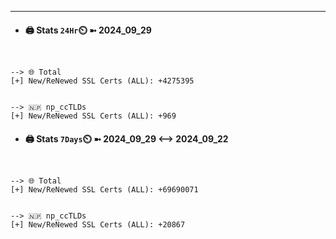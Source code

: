 

---
- #### 🖨️ **Stats** `24Hr`⏲️ ➼ 2024_09_29
```console


--> 🌐 Total
[+] New/ReNewed SSL Certs (ALL): +4275395


--> 🇳🇵 np_ccTLDs
[+] New/ReNewed SSL Certs (ALL): +969

```

- #### 🖨️ **Stats** `7Days`⏲️ ➼ 2024_09_29 <--> 2024_09_22
```console


--> 🌐 Total
[+] New/ReNewed SSL Certs (ALL): +69690071


--> 🇳🇵 np_ccTLDs
[+] New/ReNewed SSL Certs (ALL): +20867

```

